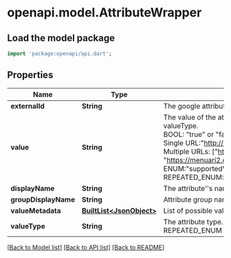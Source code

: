 # openapi.model.AttributeWrapper

## Load the model package
```dart
import 'package:openapi/api.dart';
```

## Properties
Name | Type | Description | Notes
------------ | ------------- | ------------- | -------------
**externalId** | **String** | The google attribute id | [optional] 
**value** | **String** | The value of the attribute. The value depends on the valueType.<br> BOOL: \"true\" or \"false\"<br> Single URL:\"http://uberall.com\" <br> Multiple URLs: [\"http://uberall.com\", \"https://menuari2.com\"] <br> ENUM:\"supportedValue1\" or \"supportedValue2\"<br> REPEATED_ENUM:\"supportedValue1,supportedValue2\" | [optional] 
**displayName** | **String** | The attribute''s name in the required language. | [optional] 
**groupDisplayName** | **String** | Attribute group name | [optional] 
**valueMetadata** | [**BuiltList&lt;JsonObject&gt;**](JsonObject.md) | List of possible values. | [optional] 
**valueType** | **String** | The attribute type. e.g. BOOL, URL, ENUM, REPEATED_ENUM | [optional] 

[[Back to Model list]](../README.md#documentation-for-models) [[Back to API list]](../README.md#documentation-for-api-endpoints) [[Back to README]](../README.md)


